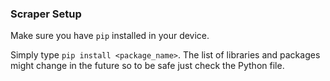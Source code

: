 ### Scraper Setup

Make sure you have `pip` installed in your device.

Simply type `pip install <package_name>`. The list of libraries and packages might change in the future so to be safe just check the Python file.